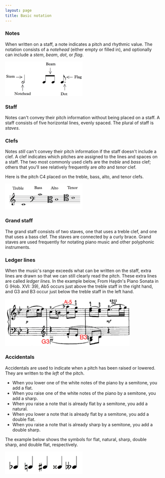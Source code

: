 ```yaml
---
layout: page
title: Basic notation
---
```


### Notes

When written on a staff, a note indicates a pitch and rhythmic value. The notation consists of a *notehead* (either empty or filled in), and optionally can include a *stem*, *beam*, *dot*, or *flag*. 

<img src="/images/noteillustration.png" width="50%">

### Staff

Notes can't convey their pitch information without being placed on a staff. A staff consists of five horizontal lines, evenly spaced. The plural of staff is *staves*.

### Clefs

Notes *still* can't convey their pitch information if the staff doesn't include a clef. A clef indicates which pitches are assigned to the lines and spaces on a staff. The two most commonly used clefs are the *treble* and *bass* clef; others that you'll see relatively frequently are *alto* and *tenor* clef. 

Here is the pitch C4 placed on the treble, bass, alto, and tenor clefs.

<img src="/images/clefs.png" width="50%" height="50%">

### Grand staff

The grand staff consists of two staves, one that uses a treble clef, and one that uses a bass clef. The staves are connected by a curly brace. Grand staves are used frequently for notating piano music and other polyphonic instruments. 

### Ledger lines

When the music's range exceeds what can be written on the staff, extra lines are drawn so that we can still clearly read the pitch. These extra lines are called *ledger lines.* In the example below, From Haydn's Piano Sonata in G (Hob. XVI: 39), Ab5 occurs just above the treble staff in the right hand, and G3 and B3 occur just below the treble staff in the left hand.

<img src ="/images/ledgerLines.png" width="80%" height="80%">

### Accidentals

Accidentals are used to indicate when a pitch has been raised or lowered. They are written to the *left* of the pitch. 

- When you lower one of the white notes of the piano by a semitone, you add a flat. 
- When you raise one of the white notes of the piano by a semitone, you add a sharp.
- When you raise a note that is already flat by a semitone, you add a natural.
- When you lower a note that is already flat by a semitone, you add a double flat. 
- When you raise a note that is already sharp by a semitone, you add a double sharp.

The example below shows the symbols for flat, natural, sharp, double sharp, and double flat, respectively.

<img src ="/images/accidentals.png" width="50%" height="50%">


